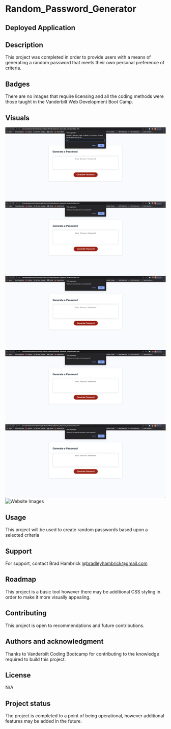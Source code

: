 # Random_Password_Generator

## Deployed Application


## Description
This project was completed in order to provide users with a means of generating a random password that meets their own personal preference of criteria.

## Badges
There are no images that require licensing and all the coding methods were those taught in the Vanderbilt Web Development Boot Camp.

## Visuals
![Website Images](./Assets/media/characters.png)
![Website Images](./Assets/media/uppercase.png)
![Website Images](./Assets/media/lowercase.png)
![Website Images](./Assets/media/numbers.png)
![Website Images](./Assets/media/special_char.png)
![Website Images](./Assets/assets/media/password.png)

## Usage
This project will be used to create random passwords based upon a selected criteria

## Support
For support, contact Brad Hambrick @bradleyhambrick@gmail.com

## Roadmap
This project is a basic tool however there may be additional CSS styling in order to make it more visually appealing.  

## Contributing
This project is open to recommendations and future contributions.

## Authors and acknowledgment
Thanks to Vanderbilt Coding Bootcamp for contributing to the knowledge required to build this project.

## License
N/A 

## Project status
The project is completed to a point of being operational, however additional features may be added in the future.  

